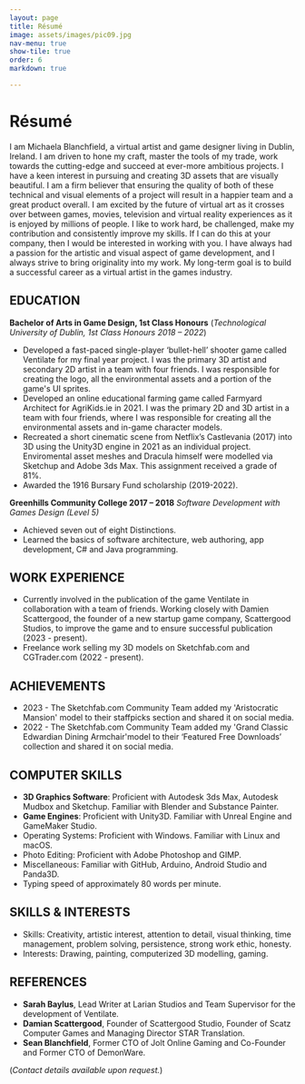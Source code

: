 ```yaml
---
layout: page
title: Résumé
image: assets/images/pic09.jpg
nav-menu: true
show-tile: true
order: 6
markdown: true

---
```


# Résumé 

I am Michaela Blanchfield, a virtual artist and game designer living in Dublin, Ireland. I am driven to hone
my craft, master the tools of my trade, work towards the cutting-edge and succeed at ever-more ambitious
projects. I have a keen interest in pursuing and creating 3D assets that are visually beautiful. I am a firm
believer that ensuring the quality of both of these technical and visual elements of a project will result in a
happier team and a great product overall. I am excited by the future of virtual art as it crosses over between
games, movies, television and virtual reality experiences as it is enjoyed by millions of people. I like to work
hard, be challenged, make my contribution and consistently improve my skills. If I can do this at your
company, then I would be interested in working with you. I have always had a passion for the artistic and
visual aspect of game development, and I always strive to bring originality into my work. My long-term goal
is to build a successful career as a virtual artist in the games industry.

## EDUCATION

**Bachelor of Arts in Game Design, 1st Class Honours**
(*Technological University of Dublin, 1st Class Honours 2018 – 2022*)

- Developed a fast-paced single-player ‘bullet-hell’ shooter game called Ventilate for my final year
project. I was the primary 3D artist and secondary 2D artist in a team with four friends. I was
responsible for creating the logo, all the environmental assets and a portion of the game's UI sprites.
- Developed an online educational farming game called Farmyard Architect for AgriKids.ie in 2021. I
was the primary 2D and 3D artist in a team with four friends, where I was responsible for creating all
the environmental assets and in-game character models.
- Recreated a short cinematic scene from Netflix’s Castlevania (2017) into 3D using the Unity3D
engine in 2021 as an individual project. Enviromental asset meshes and Dracula himself were
modelled via Sketchup and Adobe 3ds Max. This assignment received a grade of 81%.
- Awarded the 1916 Bursary Fund scholarship (2019-2022).

**Greenhills Community College 2017 – 2018**
*Software Development with Games Design (Level 5)*

- Achieved seven out of eight Distinctions.
- Learned the basics of software architecture, web authoring, app development, C# and Java
programming.

## WORK EXPERIENCE

- Currently involved in the publication of the game Ventilate in collaboration with a team of friends.
Working closely with Damien Scattergood, the founder of a new startup game company, Scattergood
Studios, to improve the game and to ensure successful publication (2023 - present).
- Freelance work selling my 3D models on Sketchfab.com and CGTrader.com (2022 -
present).

## ACHIEVEMENTS
- 2023 - The Sketchfab.com Community Team added my 'Aristocratic Mansion' model to their staffpicks section and shared it on social media.
- 2022 - The Sketchfab.com Community Team added my 'Grand Classic Edwardian Dining Armchair'model to their ‘Featured Free Downloads’ collection and shared it on social media.

## COMPUTER SKILLS
- **3D Graphics Software**: Proficient with Autodesk 3ds Max, Autodesk Mudbox and Sketchup. Familiar with Blender and Substance Painter.
- **Game Engines**: Proficient with Unity3D. Familiar with Unreal Engine and GameMaker Studio.
- Operating Systems: Proficient with Windows. Familiar with Linux and macOS.
- Photo Editing: Proficient with Adobe Photoshop and GIMP.
- Miscellaneous: Familiar with GitHub, Arduino, Android Studio and Panda3D.
- Typing speed of approximately 80 words per minute.

## SKILLS & INTERESTS
- Skills: Creativity, artistic interest, attention to detail, visual thinking, time management, problem solving, persistence, strong work ethic, honesty.
- Interests: Drawing, painting, computerized 3D modelling, gaming.

## REFERENCES
- **Sarah Baylus**, Lead Writer at Larian Studios and Team Supervisor for the development of Ventilate.
- **Damian Scattergood**, Founder of Scattergood Studio, Founder of Scatz Computer Games and Managing Director STAR Translation.
- **Sean Blanchfield**, Former CTO of Jolt Online Gaming and Co-Founder and Former CTO of DemonWare.

(*Contact details available upon request.*)


